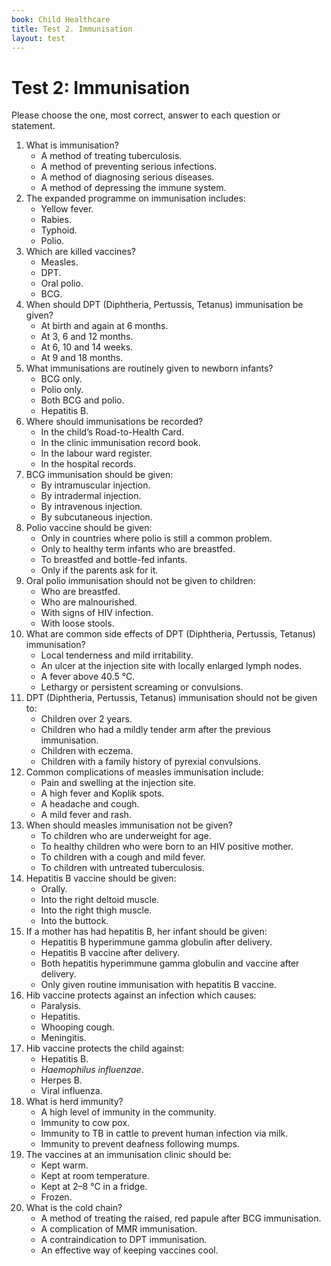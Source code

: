 ```yaml
---
book: Child Healthcare
title: Test 2. Immunisation
layout: test
---
```


# Test 2: Immunisation

Please choose the one, most correct, answer to each question or statement.

1.	What is immunisation?
	*	A method of treating tuberculosis.
	*	A method of preventing serious infections.
	*	A method of diagnosing serious diseases.
	*	A method of depressing the immune system.
2.	The expanded programme on immunisation includes:
	*	Yellow fever.
	*	Rabies.
	*	Typhoid.
	*	Polio.
3.	Which are killed vaccines?
	*	Measles.
	*	DPT.
	*	Oral polio.
	*	BCG.
4.	When should DPT (Diphtheria, Pertussis, Tetanus) immunisation be given?
	*	At birth and again at 6 months.
	*	At 3, 6 and 12 months.
	*	At 6, 10 and 14 weeks.
	*	At 9 and 18 months.
5.	What immunisations are routinely given to newborn infants?
	*	BCG only.
	*	Polio only.
	*	Both BCG and polio.
	*	Hepatitis B.
6.	Where should immunisations be recorded?
	*	In the child’s Road-to-Health Card.
	*	In the clinic immunisation record book.
	*	In the labour ward register.
	*	In the hospital records.
7.	BCG immunisation should be given:
	*	By intramuscular injection.
	*	By intradermal injection.
	*	By intravenous injection.
	*	By subcutaneous injection.
8.	Polio vaccine should be given:
	*	Only in countries where polio is still a common problem.
	*	Only to healthy term infants who are breastfed.
	*	To breastfed and bottle-fed infants.
	*	Only if the parents ask for it.
9.	Oral polio immunisation should not be given to children:
	*	Who are breastfed.
	*	Who are malnourished.
	*	With signs of HIV infection.
	*	With loose stools.
10.	What are common side effects of DPT (Diphtheria, Pertussis, Tetanus) immunisation?
	*	Local tenderness and mild irritability.
	*	An ulcer at the injection site with locally enlarged lymph nodes.
	*	A fever above 40.5 °C.
	*	Lethargy or persistent screaming or convulsions.
11.	DPT (Diphtheria, Pertussis, Tetanus) immunisation should not be given to:
	*	Children over 2 years.
	*	Children who had a mildly tender arm after the previous immunisation.
	*	Children with eczema.
	*	Children with a family history of pyrexial convulsions.
12.	Common complications of measles immunisation include:
	*	Pain and swelling at the injection site.
	*	A high fever and Koplik spots.
	*	A headache and cough.
	*	A mild fever and rash.
13.	When should measles immunisation not be given?
	*	To children who are underweight for age.
	*	To healthy children who were born to an HIV positive mother.
	*	To children with a cough and mild fever.
	*	To children with untreated tuberculosis.
14.	Hepatitis B vaccine should be given:
	*	Orally.
	*	Into the right deltoid muscle.
	*	Into the right thigh muscle.
	*	Into the buttock.
15.	If a mother has had hepatitis B, her infant should be given:
	*	Hepatitis B hyperimmune gamma globulin after delivery.
	*	Hepatitis B vaccine after delivery.
	*	Both hepatitis hyperimmune gamma globulin and vaccine after delivery.
	*	Only given routine immunisation with hepatitis B vaccine.
16.	Hib vaccine protects against an infection which causes:
	*	Paralysis.
	*	Hepatitis.
	*	Whooping cough.
	*	Meningitis.
17.	Hib vaccine protects the child against:
	*	Hepatitis B.
	*	*Haemophilus influenzae*.
	*	Herpes B.
	*	Viral influenza.
18.	What is herd immunity?
	*	A high level of immunity in the community.
	*	Immunity to cow pox.
	*	Immunity to TB in cattle to prevent human infection via milk.
	*	Immunity to prevent deafness following mumps.
19.	The vaccines at an immunisation clinic should be:
	*	Kept warm.
	*	Kept at room temperature.
	*	Kept at 2–8 °C in a fridge.
	*	Frozen.
20.	What is the cold chain?
	*	A method of treating the raised, red papule after BCG immunisation.
	*	A complication of MMR immunisation.
	*	A contraindication to DPT immunisation.
	*	An effective way of keeping vaccines cool.
